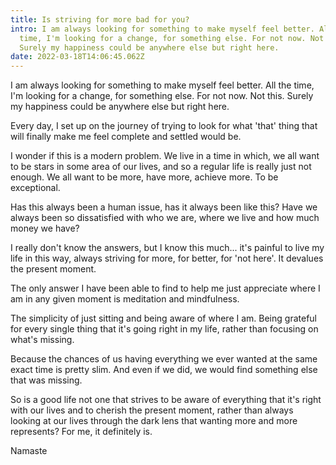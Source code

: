 ```yaml
---
title: Is striving for more bad for you?
intro: I am always looking for something to make myself feel better. All the
  time, I'm looking for a change, for something else. For not now. Not this.
  Surely my happiness could be anywhere else but right here.
date: 2022-03-18T14:06:45.062Z
---
```

I am always looking for something to make myself feel better. All the time, I'm looking for a change, for something else. For not now. Not this. Surely my happiness could be anywhere else but right here.

Every day, I set up on the journey of trying to look for what 'that' thing that will finally make me feel complete and settled would be.

I wonder if this is a modern problem. We live in a time in which, we all want to be stars in some area of our lives, and so a regular life is really just not enough. We all want to be more, have more, achieve more. To be exceptional.

Has this always been a human issue, has it always been like this? Have we always been so dissatisfied with who we are, where we live and how much money we have?

I really don't know the answers, but I know this much... it's painful to live my life in this way, always striving for more, for better, for 'not here'. It devalues the present moment.

The only answer I have been able to find to help me just appreciate where I am in any given moment is meditation and mindfulness.

The simplicity of just sitting and being aware of where I am. Being grateful for every single thing that it's going right in my life, rather than focusing on what's missing.

Because the chances of us having everything we ever wanted at the same exact time is pretty slim. And even if we did, we would find something else that was missing.

So is a good life not one that strives to be aware of everything that it's right with our lives and to cherish the present moment, rather than always looking at our lives through the dark lens that wanting more and more represents? For me, it definitely is.

Namaste